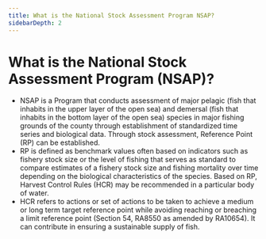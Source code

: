 ```yaml
---
title: What is the National Stock Assessment Program NSAP?
sidebarDepth: 2
---
```


# What is the National Stock Assessment Program (NSAP)?


 - NSAP is a Program that conducts assessment of major pelagic (fish that inhabits in the upper layer of the open sea) and demersal (fish that inhabits in the bottom layer of the open sea) species in major fishing grounds of the county through establishment of standardized time series and biological data. Through stock assessment, Reference Point (RP) can be established.
 - RP is defined as benchmark values often based on indicators such as fishery stock size or the level of fishing that serves as standard to compare estimates of a fishery stock size and fishing mortality over time depending on the biological characteristics of the species. Based on RP, Harvest Control Rules (HCR) may be recommended in a particular body of water.
 - HCR refers to actions or set of actions to be taken to achieve a medium or long term target reference point while avoiding reaching or breaching a limit reference point (Section 54, RA8550 as amended by RA10654). It can contribute in ensuring a sustainable supply of fish.

